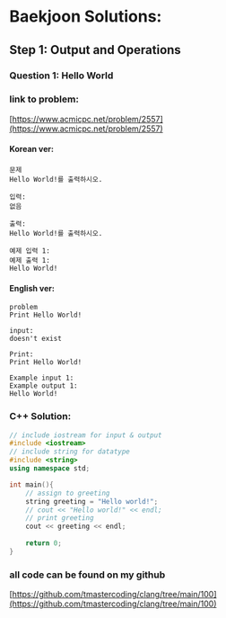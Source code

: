 # **Baekjoon Solutions**: 
## Step 1: **Output and Operations**
### **Question 1: Hello World**

### **link to problem:**
[https://www.acmicpc.net/problem/2557](https://www.acmicpc.net/problem/2557)


#### **Korean ver**:
```
문제
Hello World!를 출력하시오.

입력:
없음

출력:
Hello World!를 출력하시오.

예제 입력 1:
예제 출력 1:
Hello World!
```
#### **English ver**:
```
problem
Print Hello World!

input:
doesn't exist

Print:
Print Hello World!

Example input 1:
Example output 1:
Hello World!
```
### **C++ Solution**:
```c++
// include iostream for input & output
#include <iostream>
// include string for datatype
#include <string>
using namespace std;

int main(){
    // assign to greeting
    string greeting = "Hello world!";
    // cout << "Hello world!" << endl;
    // print greeting
    cout << greeting << endl;
    
    return 0;
}
```

### **all code can be found on my github**
[https://github.com/tmastercoding/clang/tree/main/100](https://github.com/tmastercoding/clang/tree/main/100)
